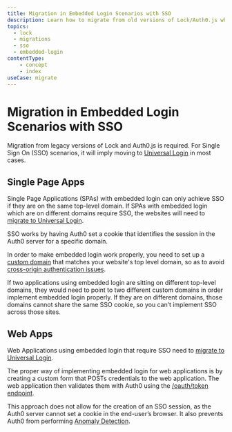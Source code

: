 ```yaml
---
title: Migration in Embedded Login Scenarios with SSO
description: Learn how to migrate from old versions of Lock/Auth0.js when your application uses embedded login and requires SSO.
topics:
  - lock
  - migrations
  - sso
  - embedded-login
contentType:
    - concept
    - index
useCase: migrate
---
```


# Migration in Embedded Login Scenarios with SSO

Migration from legacy versions of Lock and Auth0.js is required. For Single Sign On (SSO) scenarios, it will imply moving to [Universal Login](/hosted-pages/login) in most cases. 

## Single Page Apps

Single Page Applications (SPAs) with embedded login can only achieve SSO if they are on the same top-level domain. If SPAs with embedded login which are on different domains require SSO, the websites will need to [migrate to Universal Login](/guides/login/migration-embedded-universal).

SSO works by having Auth0 set a cookie that identifies the session in the Auth0 server for a specific domain. 

In order to make embedded login work properly, you need to set up a [custom domain](/custom-domains) that matches your website's top level domain, so as to avoid [cross-origin authentication issues](/cross-origin-authentication#limitations-of-cross-origin-authentication). 

If two applications using embedded login are sitting on different top-level domains, they would need to point to two different custom domains in order implement embedded login properly. If they are on different domains, those domains cannot share the same SSO cookie, so you can’t implement SSO across those sites.

## Web Apps

Web Applications using embedded login that require SSO need to [migrate to Universal Login](/guides/login/migration-embedded-universal). 

The proper way of implementing embedded login for web applications is by creating a custom form that POSTs credentials to the web application. The web application then validates them with Auth0 using the [/oauth/token endpoint](/api-auth/tutorials/password-grant). 

This approach does not allow for the creation of an SSO session, as the Auth0 server cannot set a cookie in the end-user’s browser. It also prevents Auth0 from performing [Anomaly Detection](/anomaly-detection#restrictions-regarding-brute-force-protection).

